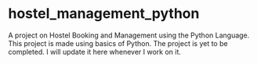 # hostel_management_python
A project on Hostel Booking and Management using the Python Language.
This project is made using basics of Python.
The project is yet to be completed. I will update it here whenever I work on it.
